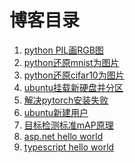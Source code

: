 # 博客目录

1. [python PIL画RGB图](content/python-PIL画RGB图.md)<br/>
1. [python还原mnist为图片](content/python还原mnist为图片.md)<br/>
1. [python还原cifar10为图片](content/python还原cifar10为图片.md)<br/>
1. [ubuntu挂载新硬盘并分区](content/ubuntu挂载新硬盘并分区.md)<br/>
1. [解决pytorch安装失败](content/解决pytorch安装失败.md)<br/>
1. [ubuntu新建用户](content/ubuntu新建用户.md)<br/>
1. [目标检测标准mAP原理](content/20201128目标检测标准mAP原理.md)<br/>
1. [asp.net hello world](content/20210909dotnet-helloworld.md)<br/>
1. [typescript hello world](content/2021021ts-helloworld.md)<br/>
